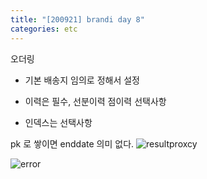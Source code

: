 ```yaml
---
title: "[200921] brandi day 8"
categories: etc
---
```



오더링
- 기본 배송지 임의로 정해서 설정

- 이력은 필수, 선분이력 점이력 선택사항
- 인덱스는 선택사항

pk 로 쌓이면 enddate 의미 없다.
![resultproxcy](https://user-images.githubusercontent.com/26542094/93733890-0c0cd580-fc12-11ea-81ac-089307d80b0d.png)

![error](https://user-images.githubusercontent.com/26542094/93733887-09aa7b80-fc12-11ea-83fe-b59e32a34576.png)
